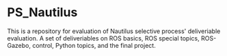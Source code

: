 # PS_Nautilus
This is a repository for evaluation of Nautilus selective process' deliveriable evaluation.
A set of deliveriables on ROS basics, ROS special topics, ROS-Gazebo, control, Python topics, and the final project.

